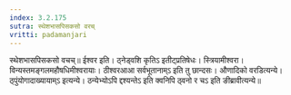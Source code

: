 ```yaml
---
index: 3.2.175
sutra: स्थेशभासपिसकसो वरच्
vritti: padamanjari
---
```


 स्थेशभासपिसकसो वचच्॥ ईश्वर इति। ठ्नेड्वशि कृतिऽ इतीट्प्रतिषेधः। स्त्रियामीश्वरा। विन्यस्तमङ्गलमहौषधिमीश्वरायाः। ठीश्वरआआ सर्वभूतानाम्ऽ इति तु छान्दसः। औणादिको वरडित्यन्ये। ठ्पुंयोगादाख्यायाम्ऽ इत्यन्ये। ठन्येभ्योऽपि द्दश्यन्तेऽ इति क्वनिपि ठ्वनो र चऽ इति ङीब्रावीत्यन्ये॥